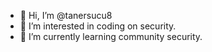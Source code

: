 - 👋 Hi, I’m @tanersucu8
- 👀 I’m interested in coding on security.
- 🌱 I’m currently learning community security.


<!---
tanersucu8/tanersucu8 is a ✨ special ✨ repository because its `README.md` (this file) appears on your GitHub profile.
You can click the Preview link to take a look at your changes.
--->
